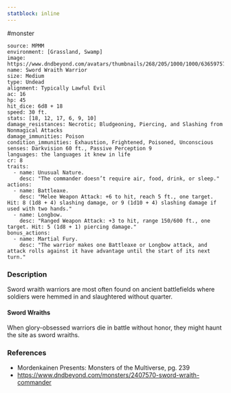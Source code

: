```yaml
---
statblock: inline
---
```

 #monster 

```statblock
source: MPMM
environment: [Grassland, Swamp]
image: https://www.dndbeyond.com/avatars/thumbnails/268/205/1000/1000/636597572553866730.png
name: Sword Wraith Warrior
size: Medium
type: Undead
alignment: Typically Lawful Evil
ac: 16
hp: 45
hit_dice: 6d8 + 18
speed: 30 ft.
stats: [18, 12, 17, 6, 9, 10]
damage_resistances: Necrotic; Bludgeoning, Piercing, and Slashing from Nonmagical Attacks
damage_immunities: Poison
condition_immunities: Exhaustion, Frightened, Poisoned, Unconscious
senses: Darkvision 60 ft., Passive Perception 9
languages: the languages it knew in life
cr: 8
traits:
  - name: Unusual Nature.
    desc: "The commander doesn’t require air, food, drink, or sleep."
actions:
  - name: Battleaxe.
    desc: "Melee Weapon Attack: +6 to hit, reach 5 ft., one target. Hit: 8 (1d8 + 4) slashing damage, or 9 (1d10 + 4) slashing damage if used with two hands."
  - name: Longbow.
    desc: "Ranged Weapon Attack: +3 to hit, range 150/600 ft., one target. Hit: 5 (1d8 + 1) piercing damage."
bonus_actions:
  - name: Martial Fury.
    desc: "The warrior makes one Battleaxe or Longbow attack, and attack rolls against it have advantage until the start of its next turn."
```

### Description

Sword wraith warriors are most often found on ancient battlefields where soldiers were hemmed in and slaughtered without quarter.

#### Sword Wraiths

When glory-obsessed warriors die in battle without honor, they might haunt the site as sword wraiths.

### References

* Mordenkainen Presents: Monsters of the Multiverse, pg. 239
* https://www.dndbeyond.com/monsters/2407570-sword-wraith-commander

